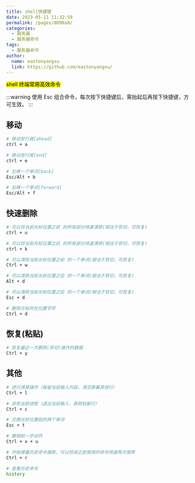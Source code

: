 ```yaml
---
title: shell快捷键
date: 2023-05-11 11:32:59
permalink: /pages/8098a0/
categories:
  - 服务器
  - 服务器命令
tags:
  - 服务器命令
author:
  name: eastonyangxu
  link: https://github.com/eastonyangxu/
---
```


<mark>shell 终端常用高效命令</mark>

:::warning
使用 Esc 组合命令，每次按下快捷键后，需抬起后再按下快捷键，方可生效。
:::

## 移动

```sh
# 移动至行首[ahead]
ctrl + a

# 移动至行尾[end]
ctrl + e

# 左移一个单词[back]
Esc/Alt + b

# 右移一个单词[forward]
Esc/Alt + f
```

## 快速删除

```sh
# 可以将当前光标位置之前 的所有部分快速清除(相当于剪切，可恢复)
ctrl + u

# 可以将当前光标位置之后 的所有部分快速清除(相当于剪切，可恢复)
ctrl + k

# 可以清除当前光标位置之前 的一个单词(相当于剪切，可恢复)
Ctrl + w

# 可以清除当前光标位置之后 的一个单词(相当于剪切，可恢复)
Alt + d

# 可以清除当前光标位置之后 的一个单词(相当于剪切，可恢复)
Esc + d

# 删除光标所在位置字符
Ctrl + d
```

## 恢复(粘贴)

```sh
# 恢复最近一次删除(剪切)操作的数据
Ctrl + y
```

## 其他

```sh
# 进行清屏操作（保留当前输入内容，清空屏幕其他行）
Ctrl + l

# 杀死当前进程（退出当前输入，跳转到新行）
Ctrl + c

# 交换光标位置前的两个单词
Esc + t

# 撤销前一步动作
Ctrl + x + u

# 开始增量历史命令搜索，可以检阅之前使用的命令快速再次使用
Ctrl + r

# 查看历史命令
history
```
